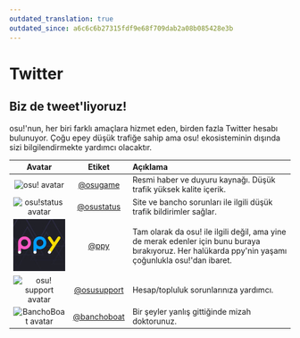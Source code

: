 ```yaml
---
outdated_translation: true
outdated_since: a6c6c6b27315fdf9e68f709dab2a08b085428e3b
---
```


# Twitter

## Biz de tweet'liyoruz!

osu!'nun, her biri farklı amaçlara hizmet eden, birden fazla Twitter hesabı bulunuyor. Çoğu epey düşük trafiğe sahip ama osu! ekosisteminin dışında sizi bilgilendirmekte yardımcı olacaktır.

| Avatar | Etiket | Açıklama |
| :-: | :-: | :-- |
| ![osu! avatar](img/osugame.jpg) | [@osugame](https://twitter.com/osugame) | Resmi haber ve duyuru kaynağı. Düşük trafik yüksek kalite içerik. |
| ![osu!status avatar](img/osustatus.jpg) | [@osustatus](https://twitter.com/osustatus) | Site ve bancho sorunları ile ilgili düşük trafik bildirimler sağlar. |
| ![Dean Herbert avatar](img/ppy.jpg?2) | [@ppy](https://twitter.com/ppy) | Tam olarak da osu! ile ilgili değil, ama yine de merak edenler için bunu buraya bırakıyoruz. Her halükarda ppy'nin yaşamı çoğunlukla osu!'dan ibaret. |
| ![osu! support avatar](img/osusupport.jpg) | [@osusupport](https://twitter.com/osusupport) | Hesap/topluluk sorunlarınıza yardımcı. |
| ![BanchoBoat avatar](img/banchoboat.jpg) | [@banchoboat](https://twitter.com/banchoboat) | Bir şeyler yanlış gittiğinde mizah doktorunuz. |
